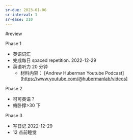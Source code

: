 ```yaml
---
sr-due: 2023-01-06
sr-interval: 1
sr-ease: 210
---
```


#review 

Phase 1
- 英语词汇
- 完成每日 spaced repetition. 2022-12-29
- 英语听力 20 分钟
	- 材料内容： [Andrew Huberman Youtube Podcast](https://www.youtube.com/@hubermanlab/videos]

Phase 2
- 可可英语？
- 俯卧撑>30 下

Phase 3
- 写日记 2022-12-29
- 12 点前睡觉